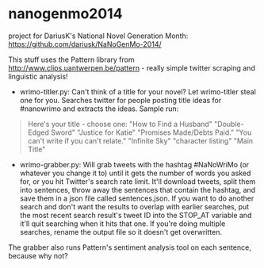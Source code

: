 nanogenmo2014
=============

project for DariusK's National Novel Generation Month: https://github.com/dariusk/NaNoGenMo-2014/

This stuff uses the Pattern library from http://www.clips.uantwerpen.be/pattern - really simple twitter scraping and linguistic analysis!

* wrimo-titler.py: Can't think of a title for your novel? Let wrimo-titler steal one for you. Searches twitter for people posting title ideas for #nanowrimo and extracts the ideas. Sample run:

> Here's your title - choose one:
> "How to Find a Husband"
> "Double-Edged Sword"
> "Justice for Katie"
> "Promises Made/Debts Paid."
> "You can't write if you can't relate."
> "Infinite Sky"
> "character listing"
> "Main Title"

* wrimo-grabber.py: Will grab tweets with the hashtag #NaNoWriMo (or whatever you change it to) until it gets the number of words you asked for, or you hit Twitter's search rate limit. It'll download tweets, split them into sentences, throw away the sentences that contain the hashtag, and save them in a json file called sentences.json. If you want to do another search and don't want the results to overlap with earlier searches, put the most recent search result's tweet ID into the STOP_AT variable and it'll quit searching when it hits that one. If you're doing multiple searches, rename the output file so it doesn't get overwritten.

The grabber also runs Pattern's sentiment analysis tool on each sentence, because why not?

